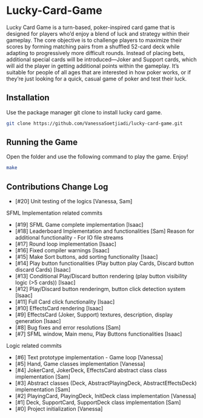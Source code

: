 # Lucky-Card-Game

Lucky Card Game is a turn-based, poker-inspired card game that is designed for players who’d enjoy a blend of luck and strategy within their gameplay. The core objective is to challenge players to maximize their scores by forming matching pairs from a shuffled 52-card deck while adapting to progressively more difficult rounds. Instead of placing bets, additional special cards will be introduced—Joker and Support cards, which will aid the player in getting additional points within the gameplay. It’s suitable for people of all ages that are interested in how poker works, or if they’re just looking for a quick, casual game of poker and test their luck.

## Installation

Use the package manager git clone to install lucky card game.

```bash
git clone https://github.com/VanessaSoetjiadi/lucky-card-game.git
```

## Running the Game

Open the folder and use the following command to play the game. Enjoy!

```bash
make
```

## Contributions Change Log
- [#20] Unit testing of the logics [Vanessa, Sam]

SFML Implementation related commits
- [#19] SFML Game complete implementation [Isaac]
- [#18] Leaderboard Implementation and functionalities [Sam]
  Reason for additional functionality - For IO file streams
- [#17] Round loop implementation [Isaac]
- [#16] Fixed compiler warnings [Isaac]
- [#15] Make Sort buttons, add sorting functionality [Isaac]
- [#14] Play button functionalities (Play button play Cards, Discard button discard Cards) [Isaac]
- [#13] Conditional Play/Discard button rendering (play button visibility logic (>5 cards)) [Isaac]
- [#12] Play/Discard button renderingm, button click detection system [Isaac]
- [#11] Full Card click functionality [Isaac]
- [#10] EffectsCard rendering [Isaac]
- [#9] EffectsCard (Joker, Support) textures, description, display generation [Isaac]
- [#8] Bug fixes and error resolutions [Sam]
- [#7] SFML window, Main menu, Play Buttons functionalities [Isaac]

Logic related commits
- [#6] Text prototype implementation - Game loop [Vanessa]
- [#5] Hand, Game classes implementation [Vanessa]
- [#4] JokerCard, JokerDeck, EffectsCard abstract class class implementation [Sam]
- [#3] Abstract classes (Deck, AbstractPlayingDeck, AbstractEffectsDeck) implementation [Sam]
- [#2] PlayingCard, PlayingDeck, InitDeck class implementation [Vanessa]
- [#1] Deck, SupportCard, SupportDeck class implementation [Sam]
- [#0] Project initialization [Vanessa]
